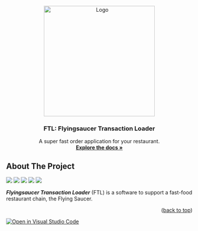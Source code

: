 <div id="top"></div>

<!-- PROJECT LOGO -->
<br />
<div align="center">
  <a href="https://github.com/ksu-cs/the-flying-saucer-Synoeca">
    <img src="https://user-images.githubusercontent.com/64255510/217989424-5a407d5e-3593-4e47-a638-e4f376b7e0cf.jpg" alt="Logo" height="300">
  </a>

<h3 align="center">FTL: Flyingsaucer Transaction Loader</h3>

  <p align="center">
    A super fast order application for your restaurant.
    <br />
    <a href="https://github.com/ksu-cs/the-flying-saucer-Synoeca/tree/main/Documentation"><strong>Explore the docs »</strong></a>
    <br />

</div>

## About The Project

<img src="https://user-images.githubusercontent.com/64255510/236594604-883e4233-c80d-4972-8a90-293651921cf3.png"/>

<img src="https://user-images.githubusercontent.com/64255510/228676499-4bd4cb1b-1ecd-4b11-92c6-0b4dd9cb2638.png"/>

<img src="https://user-images.githubusercontent.com/64255510/228676307-9e29b168-28de-4a35-88a4-44b38d25122f.png"/>

<img src="https://user-images.githubusercontent.com/64255510/229262830-ae4e03ee-7b1f-4979-9d12-310d02a71b2a.png"/>

<img src="https://user-images.githubusercontent.com/64255510/229263014-bb8c62c9-d1a8-4200-8bdb-ea1880f3035c.png"/>


**_Flyingsaucer Transaction Loader_** (FTL) is a software to support a fast-food restaurant chain, the Flying Saucer.

<p align="right">(<a href="#top">back to top</a>)</p>


[![Open in Visual Studio Code](https://classroom.github.com/assets/open-in-vscode-c66648af7eb3fe8bc4f294546bfd86ef473780cde1dea487d3c4ff354943c9ae.svg)](https://classroom.github.com/online_ide?assignment_repo_id=9823628&assignment_repo_type=AssignmentRepo)
